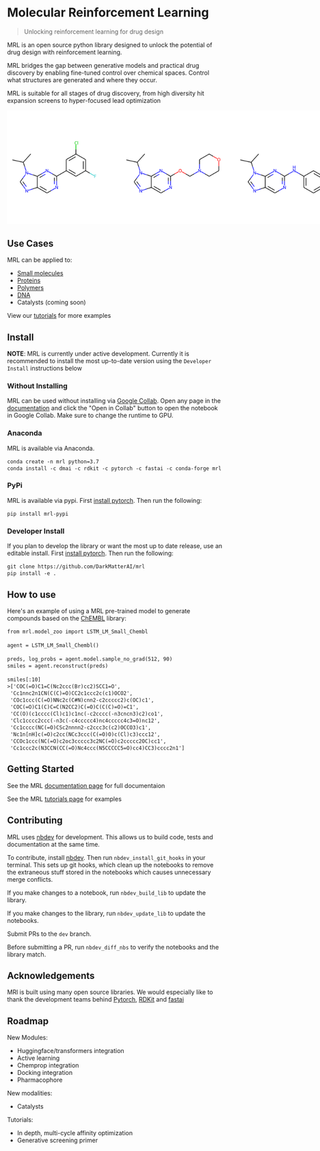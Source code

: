 # Molecular Reinforcement Learning
> Unlocking reinforcement learning for drug design


MRL is an open source python library designed to unlock the potential of drug design with reinforcement learning. 

MRL bridges the gap between generative models and practical drug discovery by enabling fine-tuned control over chemical spaces. Control what structures are generated and where they occur.

MRL is suitable for all stages of drug discovery, from high diversity hit expansion screens to hyper-focused lead optimization

<img src="nbs/files/mols.png" width="800" alt="rgroup optimization" style="max-width: 800px">

## Use Cases

MRL can be applied to:
- [Small molecules](https://darkmatterai.github.io/mrl/tutorials.html#Small-Molecules)
- [Proteins](https://darkmatterai.github.io/mrl/tutorials.html#Proteins)
- [Polymers](https://darkmatterai.github.io/mrl/tutorials.html#Polymers)
- [DNA](https://darkmatterai.github.io/mrl/tutorials.html#DNA)
- Catalysts (coming soon)

View our [tutorials](https://darkmatterai.github.io/mrl/tutorials.html) for more examples

## Install

__NOTE__: MRL is currently under active development. Currently it is recommended to install the most up-to-date version using the `Developer Install` instructions below

### Without Installing

MRL can be used without installing via [Google Collab](https://colab.research.google.com/notebooks/intro.ipynb). Open any page in the [documentation](https://darkmatterai.github.io/mrl/) and click the "Open in Collab" button to open the notebook in Google Collab. Make sure to change the runtime to GPU.

### Anaconda

MRL is available via Anaconda.

```
conda create -n mrl python=3.7
conda install -c dmai -c rdkit -c pytorch -c fastai -c conda-forge mrl
```

### PyPi

MRL is available via pypi. First [install pytorch](https://pytorch.org/get-started/locally/). Then run the following:

```
pip install mrl-pypi
```

### Developer Install 

If you plan to develop the library or want the most up to date release, use an editable install. First [install pytorch](https://pytorch.org/get-started/locally/). Then run the following:

```
git clone https://github.com/DarkMatterAI/mrl
pip install -e .
```

## How to use

Here's an example of using a MRL pre-trained model to generate compounds based on the [ChEMBL](https://www.ebi.ac.uk/chembl/) library:

```
from mrl.model_zoo import LSTM_LM_Small_Chembl

agent = LSTM_LM_Small_Chembl()

preds, log_probs = agent.model.sample_no_grad(512, 90)
smiles = agent.reconstruct(preds)

smiles[:10]
>['COC(=O)C1=C(Nc2ccc(Br)cc2)SCC1=O',
 'Cc1nnc2n1CN(C(C)=O)CC2c1ccc2c(c1)OCO2',
 'COc1ccc(C(=O)NNc2c(C#N)cnn2-c2ccccc2)c(OC)c1',
 'COC(=O)C1(C)C=C(N2CC2)C(=O)C(C(C)=O)=C1',
 'CC(O)(c1cccc(Cl)c1)c1nc(-c2cccc(-n3cncn3)c2)co1',
 'Clc1cccc2ccc(-n3c(-c4ccccc4)nc4ccccc4c3=O)nc12',
 'Cc1cccc(NC(=O)CSc2nnnn2-c2ccc3c(c2)OCCO3)c1',
 'Nc1n[nH]c(=O)c2cc(NCc3ccc(C(=O)O)c(Cl)c3)ccc12',
 'CCOc1ccc(NC(=O)c2oc3ccccc3c2NC(=O)c2ccccc2OC)cc1',
 'Cc1ccc2c(N3CCN(CC(=O)Nc4ccc(N5CCCCC5=O)cc4)CC3)cccc2n1']
```

## Getting Started

See the MRL [documentation page](https://darkmatterai.github.io/mrl/) for full documentaion

See the MRL [tutorials page](https://darkmatterai.github.io/mrl/tutorials.html) for examples

## Contributing

MRL uses [nbdev](https://github.com/fastai/nbdev) for development. This allows us to build code, tests and documentation at the same time.

To contribute, install [nbdev](https://github.com/fastai/nbdev). Then run `nbdev_install_git_hooks` in your terminal. This sets up git hooks, which clean up the notebooks to remove the extraneous stuff stored in the notebooks which causes unnecessary merge conflicts.

If you make changes to a notebook, run `nbdev_build_lib` to update the library.

If you make changes to the library, run `nbdev_update_lib` to update the notebooks.

Submit PRs to the `dev` branch.

Before submitting a PR, run `nbdev_diff_nbs` to verify the notebooks and the library match.

## Acknowledgements

MRl is built using many open source libraries. We would especially like to thank the development teams behind [Pytorch](https://github.com/pytorch/pytorch), [RDKit](https://github.com/rdkit/rdkit) and [fastai](https://github.com/fastai)

## Roadmap

New Modules:
- Huggingface/transformers integration
- Active learning
- Chemprop integration
- Docking integration
- Pharmacophore

New modalities:
- Catalysts

Tutorials:
- In depth, multi-cycle affinity optimization
- Generative screening primer
